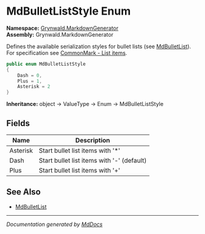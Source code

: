 ﻿<!--  
  <auto-generated>   
    The contents of this file were generated by a tool.  
    Changes to this file may be list if the file is regenerated  
  </auto-generated>   
-->

# MdBulletListStyle Enum

**Namespace:** [Grynwald.MarkdownGenerator](../index.md)  
**Assembly:** Grynwald.MarkdownGenerator

Defines the available serialization styles for bullet lists (see [MdBulletList](../MdBulletList/index.md)). For specification see [CommonMark \- List items](https://spec.commonmark.org/0.28/#list-items).

```csharp
public enum MdBulletListStyle
{
    Dash = 0,
    Plus = 1,
    Asterisk = 2
}
```

**Inheritance:** object → ValueType → Enum → MdBulletListStyle

## Fields

| Name     | Description                                 |
| -------- | ------------------------------------------- |
| Asterisk | Start bullet list items with '\*'           |
| Dash     | Start bullet list items with '\-' (default) |
| Plus     | Start bullet list items with '+'            |

## See Also

- [MdBulletList](../MdBulletList/index.md)

___

*Documentation generated by [MdDocs](https://github.com/ap0llo/mddocs)*
